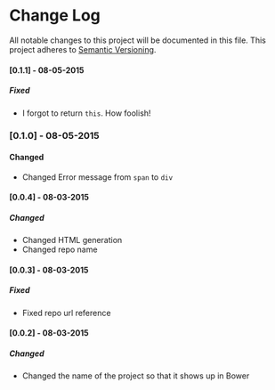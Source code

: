 # Change Log
All notable changes to this project will be documented in this file.
This project adheres to [Semantic Versioning](http://semver.org/).

#### [0.1.1] - 08-05-2015
##### Fixed
- I forgot to return `this`. How foolish!

### [0.1.0] - 08-05-2015
#### Changed
- Changed Error message from `span` to `div`

#### [0.0.4] - 08-03-2015
##### Changed
- Changed HTML generation
- Changed repo name

#### [0.0.3] - 08-03-2015
##### Fixed
- Fixed repo url reference

#### [0.0.2] - 08-03-2015
##### Changed
- Changed the name of the project so that it shows up in Bower


